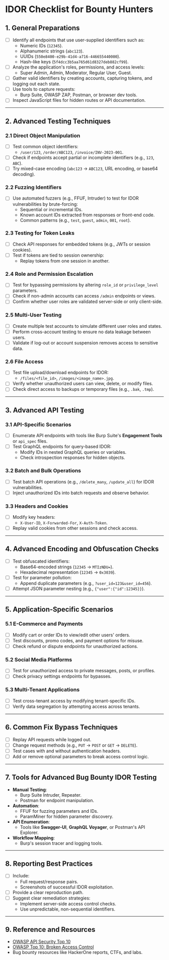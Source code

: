 # IDOR Checklist for Bounty Hunters

## **1. General Preparations**
- [ ] Identify all endpoints that use user-supplied identifiers such as:
  - Numeric IDs (`12345`).
  - Alphanumeric strings (`abc123`).
  - UUIDs (`550e8400-e29b-41d4-a716-446655440000`).
  - Hash-like keys (`5f4dcc3b5aa765d61d8327deb882cf99`).
- [ ] Analyze the application's roles, permissions, and access levels:
  - Super Admin, Admin, Moderator, Regular User, Guest.
- [ ] Gather valid identifiers by creating accounts, capturing tokens, and logging out each state.
- [ ] Use tools to capture requests:
  - Burp Suite, OWASP ZAP, Postman, or browser dev tools.
- [ ] Inspect JavaScript files for hidden routes or API documentation.

---

## **2. Advanced Testing Techniques**
### **2.1 Direct Object Manipulation**
- [ ] Test common object identifiers:
  - `/user/123`, `/order/ABC123`, `/invoice/INV-2023-001`.
- [ ] Check if endpoints accept partial or incomplete identifiers (e.g., `123`, `ABC`).
- [ ] Try mixed-case encoding (`abc123` → `ABC123`, URL encoding, or base64 decoding).

### **2.2 Fuzzing Identifiers**
- [ ] Use automated fuzzers (e.g., FFUF, Intruder) to test for IDOR vulnerabilities by brute-forcing:
  - Sequential or incremental IDs.
  - Known account IDs extracted from responses or front-end code.
  - Common patterns (e.g., `test`, `guest`, `admin`, `001`, `root`).

### **2.3 Testing for Token Leaks**
- [ ] Check API responses for embedded tokens (e.g., JWTs or session cookies).
- [ ] Test if tokens are tied to session ownership:
  - Replay tokens from one session in another.

### **2.4 Role and Permission Escalation**
- [ ] Test for bypassing permissions by altering `role_id` or `privilege_level` parameters.
- [ ] Check if non-admin accounts can access `/admin` endpoints or views.
- [ ] Confirm whether user roles are validated server-side or only client-side.

### **2.5 Multi-User Testing**
- [ ] Create multiple test accounts to simulate different user roles and states.
- [ ] Perform cross-account testing to ensure no data leakage between users.
- [ ] Validate if log-out or account suspension removes access to sensitive data.

### **2.6 File Access**
- [ ] Test file upload/download endpoints for IDOR:
  - `/files/<file_id>`, `/images/<image_name>.jpg`.
- [ ] Verify whether unauthorized users can view, delete, or modify files.
- [ ] Check direct access to backups or temporary files (e.g., `.bak`, `.tmp`).

---

## **3. Advanced API Testing**
### **3.1 API-Specific Scenarios**
- [ ] Enumerate API endpoints with tools like Burp Suite's **Engagement Tools** or `api_spec` files.
- [ ] Test GraphQL endpoints for query-based IDOR:
  - Modify IDs in nested GraphQL queries or variables.
  - Check introspection responses for hidden objects.

### **3.2 Batch and Bulk Operations**
- [ ] Test batch API operations (e.g., `/delete_many`, `/update_all`) for IDOR vulnerabilities.
- [ ] Inject unauthorized IDs into batch requests and observe behavior.

### **3.3 Headers and Cookies**
- [ ] Modify key headers:
  - `X-User-ID`, `X-Forwarded-For`, `X-Auth-Token`.
- [ ] Replay valid cookies from other sessions and check access.

---

## **4. Advanced Encoding and Obfuscation Checks**
- [ ] Test obfuscated identifiers:
  - Base64-encoded strings (`12345` → `MTIzNDU=`).
  - Hexadecimal representation (`12345` → `0x3039`).
- [ ] Test for parameter pollution:
  - Append duplicate parameters (e.g., `?user_id=123&user_id=456`).
- [ ] Attempt JSON parameter nesting (e.g., `{"user":{"id":12345}}`).

---

## **5. Application-Specific Scenarios**
### **5.1 E-Commerce and Payments**
- [ ] Modify cart or order IDs to view/edit other users' orders.
- [ ] Test discounts, promo codes, and payment options for misuse.
- [ ] Check refund or dispute endpoints for unauthorized actions.

### **5.2 Social Media Platforms**
- [ ] Test for unauthorized access to private messages, posts, or profiles.
- [ ] Check privacy settings endpoints for bypasses.

### **5.3 Multi-Tenant Applications**
- [ ] Test cross-tenant access by modifying tenant-specific IDs.
- [ ] Verify data segregation by attempting access across tenants.

---

## **6. Common Fix Bypass Techniques**
- [ ] Replay API requests while logged out.
- [ ] Change request methods (e.g., `PUT` → `POST` or `GET` → `DELETE`).
- [ ] Test cases with and without authentication headers.
- [ ] Add or remove optional parameters to break access control logic.

---

## **7. Tools for Advanced Bug Bounty IDOR Testing**
- **Manual Testing**:
  - Burp Suite Intruder, Repeater.
  - Postman for endpoint manipulation.
- **Automation**:
  - FFUF for fuzzing parameters and IDs.
  - ParamMiner for hidden parameter discovery.
- **API Enumeration**:
  - Tools like **Swagger-UI**, **GraphQL Voyager**, or Postman's API Explorer.
- **Workflow Mapping**:
  - Burp's session tracer and logging tools.

---

## **8. Reporting Best Practices**
- [ ] Include:
  - Full request/response pairs.
  - Screenshots of successful IDOR exploitation.
- [ ] Provide a clear reproduction path.
- [ ] Suggest clear remediation strategies:
  - Implement server-side access control checks.
  - Use unpredictable, non-sequential identifiers.

---

## **9. Reference and Resources**
- [OWASP API Security Top 10](https://owasp.org/www-project-api-security/)
- [OWASP Top 10: Broken Access Control](https://owasp.org/www-project-top-ten/)
- Bug bounty resources like HackerOne reports, CTFs, and labs.
